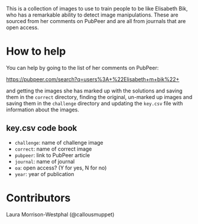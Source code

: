 This is a collection of images to use to train people to be like Elisabeth Bik, who has a remarkable ability to detect image manipulations. These are sourced from her comments on PubPeer and are all from journals that are open access.

# How to help
You can help by going to the list of her comments on PubPeer:

https://pubpeer.com/search?q=users%3A+%22Elisabeth+m+bik%22+

and getting the images she has marked up with the solutions and saving them in
the `correct` directory, finding the original, un-marked up images and saving
them in the `challenge` directory and updating the `key.csv` file with
information about the images.

## key.csv code book
- `challenge`: name of challenge image
- `correct`: name of correct image
- `pubpeer`: link to PubPeer article
- `journal`: name of journal
- `oa`: open access? (Y for yes, N for no)
- `year`: year of publication

# Contributors
Laura Morrison-Westphal (@callousmuppet)
